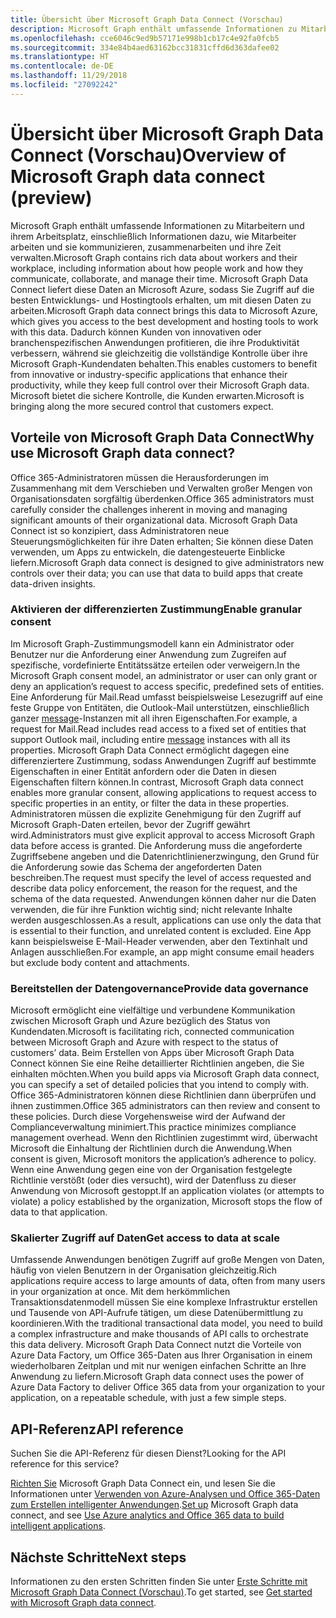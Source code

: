 ```yaml
---
title: Übersicht über Microsoft Graph Data Connect (Vorschau)
description: Microsoft Graph enthält umfassende Informationen zu Mitarbeitern und ihrem Arbeitsplatz, einschließlich Informationen dazu, wie Mitarbeiter arbeiten und sie kommunizieren, zusammenarbeiten und ihre Zeit verwalten. Microsoft Graph Data Connect liefert diese Daten an Microsoft Azure, sodass Sie Zugriff auf die besten Entwicklungs- und Hostingtools erhalten, um mit diesen Daten zu arbeiten. Dadurch können Kunden von innovativen oder branchenspezifischen Anwendungen profitieren, die ihre Produktivität verbessern, während sie gleichzeitig die vollständige Kontrolle über ihre Microsoft Graph-Kundendaten behalten. Microsoft bietet die sichere Kontrolle, die Kunden erwarten.
ms.openlocfilehash: cce6046c9ed9b57171e998b1cb17c4e92fa0fcb5
ms.sourcegitcommit: 334e84b4aed63162bcc31831cffd6d363dafee02
ms.translationtype: HT
ms.contentlocale: de-DE
ms.lasthandoff: 11/29/2018
ms.locfileid: "27092242"
---
```

# <a name="overview-of-microsoft-graph-data-connect-preview"></a><span data-ttu-id="ec119-106">Übersicht über Microsoft Graph Data Connect (Vorschau)</span><span class="sxs-lookup"><span data-stu-id="ec119-106">Overview of Microsoft Graph data connect (preview)</span></span>
<span data-ttu-id="ec119-107">Microsoft Graph enthält umfassende Informationen zu Mitarbeitern und ihrem Arbeitsplatz, einschließlich Informationen dazu, wie Mitarbeiter arbeiten und sie kommunizieren, zusammenarbeiten und ihre Zeit verwalten.</span><span class="sxs-lookup"><span data-stu-id="ec119-107">Microsoft Graph contains rich data about workers and their workplace, including information about how people work and how they communicate, collaborate, and manage their time.</span></span> <span data-ttu-id="ec119-108">Microsoft Graph Data Connect liefert diese Daten an Microsoft Azure, sodass Sie Zugriff auf die besten Entwicklungs- und Hostingtools erhalten, um mit diesen Daten zu arbeiten.</span><span class="sxs-lookup"><span data-stu-id="ec119-108">Microsoft Graph data connect brings this data to Microsoft Azure, which gives you access to the best development and hosting tools to work with this data.</span></span> <span data-ttu-id="ec119-109">Dadurch können Kunden von innovativen oder branchenspezifischen Anwendungen profitieren, die ihre Produktivität verbessern, während sie gleichzeitig die vollständige Kontrolle über ihre Microsoft Graph-Kundendaten behalten.</span><span class="sxs-lookup"><span data-stu-id="ec119-109">This enables customers to benefit from innovative or industry-specific applications that enhance their productivity, while they keep full control over their Microsoft Graph data.</span></span> <span data-ttu-id="ec119-110">Microsoft bietet die sichere Kontrolle, die Kunden erwarten.</span><span class="sxs-lookup"><span data-stu-id="ec119-110">Microsoft is bringing along the more secured control that customers expect.</span></span>

## <a name="why-use-microsoft-graph-data-connect"></a><span data-ttu-id="ec119-111">Vorteile von Microsoft Graph Data Connect</span><span class="sxs-lookup"><span data-stu-id="ec119-111">Why use Microsoft Graph data connect?</span></span>
<span data-ttu-id="ec119-112">Office 365-Administratoren müssen die Herausforderungen im Zusammenhang mit dem Verschieben und Verwalten großer Mengen von Organisationsdaten sorgfältig überdenken.</span><span class="sxs-lookup"><span data-stu-id="ec119-112">Office 365 administrators must carefully consider the challenges inherent in moving and managing significant amounts of their organizational data.</span></span> <span data-ttu-id="ec119-113">Microsoft Graph Data Connect ist so konzipiert, dass Administratoren neue Steuerungsmöglichkeiten für ihre Daten erhalten; Sie können diese Daten verwenden, um Apps zu entwickeln, die datengesteuerte Einblicke liefern.</span><span class="sxs-lookup"><span data-stu-id="ec119-113">Microsoft Graph data connect is designed to give administrators new controls over their data; you can use that data to build apps that create data-driven insights.</span></span> 

### <a name="enable-granular-consent"></a><span data-ttu-id="ec119-114">Aktivieren der differenzierten Zustimmung</span><span class="sxs-lookup"><span data-stu-id="ec119-114">Enable granular consent</span></span>

<span data-ttu-id="ec119-115">Im Microsoft Graph-Zustimmungsmodell kann ein Administrator oder Benutzer nur die Anforderung einer Anwendung zum Zugreifen auf spezifische, vordefinierte Entitätssätze erteilen oder verweigern.</span><span class="sxs-lookup"><span data-stu-id="ec119-115">In the Microsoft Graph consent model, an administrator or user can only grant or deny an application’s request to access specific, predefined sets of entities.</span></span> <span data-ttu-id="ec119-116">Eine Anforderung für Mail.Read umfasst beispielsweise Lesezugriff auf eine feste Gruppe von Entitäten, die Outlook-Mail unterstützen, einschließlich ganzer [message](/graph/api/resources/message?view=graph-rest-1.0)-Instanzen mit all ihren Eigenschaften.</span><span class="sxs-lookup"><span data-stu-id="ec119-116">For example, a request for Mail.Read includes read access to a fixed set of entities that support Outlook mail, including entire [message](/graph/api/resources/message?view=graph-rest-1.0) instances with all its properties.</span></span> <span data-ttu-id="ec119-117">Microsoft Graph Data Connect ermöglicht dagegen eine differenziertere Zustimmung, sodass Anwendungen Zugriff auf bestimmte Eigenschaften in einer Entität anfordern oder die Daten in diesen Eigenschaften filtern können.</span><span class="sxs-lookup"><span data-stu-id="ec119-117">In contrast, Microsoft Graph data connect enables more granular consent, allowing applications to request access to specific properties in an entity, or filter the data in these properties.</span></span> <span data-ttu-id="ec119-118">Administratoren müssen die explizite Genehmigung für den Zugriff auf Microsoft Graph-Daten erteilen, bevor der Zugriff gewährt wird.</span><span class="sxs-lookup"><span data-stu-id="ec119-118">Administrators must give explicit approval to access Microsoft Graph data before access is granted.</span></span> <span data-ttu-id="ec119-119">Die Anforderung muss die angeforderte Zugriffsebene angeben und die Datenrichtlinienerzwingung, den Grund für die Anforderung sowie das Schema der angeforderten Daten beschreiben.</span><span class="sxs-lookup"><span data-stu-id="ec119-119">The request must specify the level of access requested and describe data policy enforcement, the reason for the request, and the schema of the data requested.</span></span> <span data-ttu-id="ec119-120">Anwendungen können daher nur die Daten verwenden, die für ihre Funktion wichtig sind; nicht relevante Inhalte werden ausgeschlossen.</span><span class="sxs-lookup"><span data-stu-id="ec119-120">As a result, applications can use only the data that is essential to their function, and unrelated content is excluded.</span></span> <span data-ttu-id="ec119-121">Eine App kann beispielsweise E-Mail-Header verwenden, aber den Textinhalt und Anlagen ausschließen.</span><span class="sxs-lookup"><span data-stu-id="ec119-121">For example, an app might consume email headers but exclude body content and attachments.</span></span> 

### <a name="provide-data-governance"></a><span data-ttu-id="ec119-122">Bereitstellen der Datengovernance</span><span class="sxs-lookup"><span data-stu-id="ec119-122">Provide data governance</span></span>
<span data-ttu-id="ec119-123">Microsoft ermöglicht eine vielfältige und verbundene Kommunikation zwischen Microsoft Graph und Azure bezüglich des Status von Kundendaten.</span><span class="sxs-lookup"><span data-stu-id="ec119-123">Microsoft is facilitating rich, connected communication between Microsoft Graph and Azure with respect to the status of customers’ data.</span></span> <span data-ttu-id="ec119-124">Beim Erstellen von Apps über Microsoft Graph Data Connect können Sie eine Reihe detaillierter Richtlinien angeben, die Sie einhalten möchten.</span><span class="sxs-lookup"><span data-stu-id="ec119-124">When you build apps via Microsoft Graph data connect, you can specify a set of detailed policies that you intend to comply with.</span></span> <span data-ttu-id="ec119-125">Office 365-Administratoren können diese Richtlinien dann überprüfen und ihnen zustimmen.</span><span class="sxs-lookup"><span data-stu-id="ec119-125">Office 365 administrators can then review and consent to these policies.</span></span> <span data-ttu-id="ec119-126">Durch diese Vorgehensweise wird der Aufwand der Complianceverwaltung minimiert.</span><span class="sxs-lookup"><span data-stu-id="ec119-126">This practice minimizes compliance management overhead.</span></span> <span data-ttu-id="ec119-127">Wenn den Richtlinien zugestimmt wird, überwacht Microsoft die Einhaltung der Richtlinien durch die Anwendung.</span><span class="sxs-lookup"><span data-stu-id="ec119-127">When consent is given, Microsoft monitors the application’s adherence to policy.</span></span> <span data-ttu-id="ec119-128">Wenn eine Anwendung gegen eine von der Organisation festgelegte Richtlinie verstößt (oder dies versucht), wird der Datenfluss zu dieser Anwendung von Microsoft gestoppt.</span><span class="sxs-lookup"><span data-stu-id="ec119-128">If an application violates (or attempts to violate) a policy established by the organization, Microsoft stops the flow of data to that application.</span></span> 

### <a name="get-access-to-data-at-scale"></a><span data-ttu-id="ec119-129">Skalierter Zugriff auf Daten</span><span class="sxs-lookup"><span data-stu-id="ec119-129">Get access to data at scale</span></span>
<span data-ttu-id="ec119-130">Umfassende Anwendungen benötigen Zugriff auf große Mengen von Daten, häufig von vielen Benutzern in der Organisation gleichzeitig.</span><span class="sxs-lookup"><span data-stu-id="ec119-130">Rich applications require access to large amounts of data, often from many users in your organization at once.</span></span> <span data-ttu-id="ec119-131">Mit dem herkömmlichen Transaktionsdatenmodell müssen Sie eine komplexe Infrastruktur erstellen und Tausende von API-Aufrufe tätigen, um diese Datenübermittlung zu koordinieren.</span><span class="sxs-lookup"><span data-stu-id="ec119-131">With the traditional transactional data model, you need to build a complex infrastructure and make thousands of API calls to orchestrate this data delivery.</span></span> <span data-ttu-id="ec119-132">Microsoft Graph Data Connect nutzt die Vorteile von Azure Data Factory, um Office 365-Daten aus Ihrer Organisation in einem wiederholbaren Zeitplan und mit nur wenigen einfachen Schritte an Ihre Anwendung zu liefern.</span><span class="sxs-lookup"><span data-stu-id="ec119-132">Microsoft Graph data connect uses the power of Azure Data Factory to deliver Office 365 data from your organization to your application, on a repeatable schedule, with just a few simple steps.</span></span>

## <a name="api-reference"></a><span data-ttu-id="ec119-133">API-Referenz</span><span class="sxs-lookup"><span data-stu-id="ec119-133">API reference</span></span>
<span data-ttu-id="ec119-134">Suchen Sie die API-Referenz für diesen Dienst?</span><span class="sxs-lookup"><span data-stu-id="ec119-134">Looking for the API reference for this service?</span></span>

<span data-ttu-id="ec119-135">[Richten Sie](data-connect-get-started.md) Microsoft Graph Data Connect ein, und lesen Sie die Informationen unter [Verwenden von Azure-Analysen und Office 365-Daten zum Erstellen intelligenter Anwendungen](https://github.com/OfficeDev/MS-Graph-Data-Connect/wiki).</span><span class="sxs-lookup"><span data-stu-id="ec119-135">[Set up](data-connect-get-started.md) Microsoft Graph data connect, and see [Use Azure analytics and Office 365 data to build intelligent applications](https://github.com/OfficeDev/MS-Graph-Data-Connect/wiki).</span></span>


## <a name="next-steps"></a><span data-ttu-id="ec119-136">Nächste Schritte</span><span class="sxs-lookup"><span data-stu-id="ec119-136">Next steps</span></span>
<span data-ttu-id="ec119-137">Informationen zu den ersten Schritten finden Sie unter [Erste Schritte mit Microsoft Graph Data Connect (Vorschau)](data-connect-get-started.md).</span><span class="sxs-lookup"><span data-stu-id="ec119-137">To get started, see [Get started with Microsoft Graph data connect](data-connect-get-started.md).</span></span>
